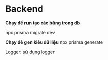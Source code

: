 # Backend

**Chạy để run tạo các bảng trong db**

npx prisma migrate dev 

**Chạy để gen kiểu dữ liệu**
npx prisma generate

Logger: sử dụng logger